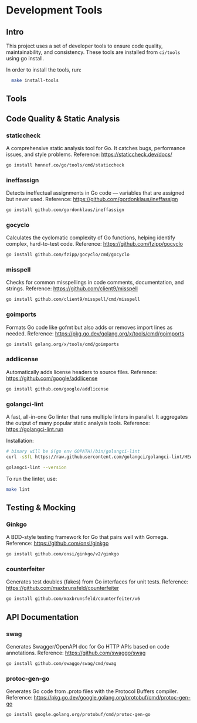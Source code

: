 # Development Tools

## Intro

This project uses a set of developer tools to ensure code quality, maintainability, and consistency.
These tools are installed from `ci/tools` using go install.

In order to install the tools, run:
```bash
  make install-tools
```

## Tools

## Code Quality & Static Analysis

### staticcheck
A comprehensive static analysis tool for Go. It catches bugs, performance issues, and style problems.
Reference: https://staticcheck.dev/docs/
```bash
go install honnef.co/go/tools/cmd/staticcheck
```

### ineffassign
Detects ineffectual assignments in Go code — variables that are assigned but never used.
Reference: https://github.com/gordonklaus/ineffassign
```bash
go install github.com/gordonklaus/ineffassign
```

### gocyclo
Calculates the cyclomatic complexity of Go functions, helping identify complex, hard-to-test code.
Reference: https://github.com/fzipp/gocyclo
```bash
go install github.com/fzipp/gocyclo/cmd/gocyclo
```

### misspell
Checks for common misspellings in code comments, documentation, and strings.
Reference: https://github.com/client9/misspell
```bash
go install github.com/client9/misspell/cmd/misspell
```

### goimports
Formats Go code like gofmt but also adds or removes import lines as needed.
Reference: https://pkg.go.dev/golang.org/x/tools/cmd/goimports
```bash
go install golang.org/x/tools/cmd/goimports
```

### addlicense
Automatically adds license headers to source files.
Reference: https://github.com/google/addlicense
```bash
go install github.com/google/addlicense
```

### golangci-lint
A fast, all-in-one Go linter that runs multiple linters in parallel. It aggregates the output of many popular static analysis tools.
Reference: https://golangci-lint.run

Installation:
```bash
# binary will be $(go env GOPATH)/bin/golangci-lint
curl -sSfL https://raw.githubusercontent.com/golangci/golangci-lint/HEAD/install.sh | sh -s -- -b $(go env GOPATH)/bin v2.1.6

golangci-lint --version
```

To run the linter, use:
```bash
make lint
```

## Testing & Mocking

### Ginkgo
A BDD-style testing framework for Go that pairs well with Gomega.
Reference: https://github.com/onsi/ginkgo
```bash
go install github.com/onsi/ginkgo/v2/ginkgo
```

### counterfeiter
Generates test doubles (fakes) from Go interfaces for unit tests.
Reference: https://github.com/maxbrunsfeld/counterfeiter
```bash
go install github.com/maxbrunsfeld/counterfeiter/v6
```

## API Documentation

### swag
Generates Swagger/OpenAPI doc for Go HTTP APIs based on code annotations.
Reference: https://github.com/swaggo/swag
```bash
go install github.com/swaggo/swag/cmd/swag
```

### protoc-gen-go
Generates Go code from .proto files with the Protocol Buffers compiler.
Reference: https://pkg.go.dev/google.golang.org/protobuf/cmd/protoc-gen-go
```bash
go install google.golang.org/protobuf/cmd/protoc-gen-go
```